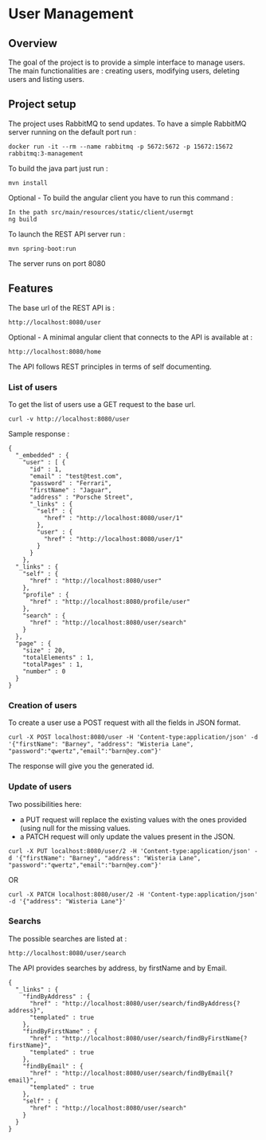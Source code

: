 # User Management
## Overview

The goal of the project is to provide a simple interface to manage users. 
The main functionalities are : creating users, modifying users, deleting users and listing users.

## Project setup

The project uses RabbitMQ to send updates. To have a simple RabbitMQ server running on the default port run :

```
docker run -it --rm --name rabbitmq -p 5672:5672 -p 15672:15672 rabbitmq:3-management
```

To build the java part just run :

```
mvn install
```

Optional - To build the angular client you have to run this command :

```
In the path src/main/resources/static/client/usermgt
ng build
```

To launch the REST API server run : 

```
mvn spring-boot:run
```

The server runs on port 8080

## Features

The base url of the REST API is :

```
http://localhost:8080/user
```

Optional - A minimal angular client that connects to the API is available at :

```
http://localhost:8080/home
```

The API follows REST principles in terms of self documenting.

### List of users

To get the list of users use a GET request to the base url.

```
curl -v http://localhost:8080/user
```


Sample response :

```
{
  "_embedded" : {
    "user" : [ {
      "id" : 1,
      "email" : "test@test.com",
      "password" : "Ferrari",
      "firstName" : "Jaguar",
      "address" : "Porsche Street",
      "_links" : {
        "self" : {
          "href" : "http://localhost:8080/user/1"
        },
        "user" : {
          "href" : "http://localhost:8080/user/1"
        }
      }
    },
  "_links" : {
    "self" : {
      "href" : "http://localhost:8080/user"
    },
    "profile" : {
      "href" : "http://localhost:8080/profile/user"
    },
    "search" : {
      "href" : "http://localhost:8080/user/search"
    }
  },
  "page" : {
    "size" : 20,
    "totalElements" : 1,
    "totalPages" : 1,
    "number" : 0
  }
}
```

### Creation of users

To create a user use a POST request with all the fields in JSON format.

```
curl -X POST localhost:8080/user -H 'Content-type:application/json' -d '{"firstName": "Barney", "address": "Wisteria Lane", "password":"qwertz","email":"barn@ey.com"}'
```

The response will give you the generated id.

### Update of users

Two possibilities here:
- a PUT request will replace the existing values with the ones provided (using null for the missing values.
- a PATCH request will only update the values present in the JSON.

```
curl -X PUT localhost:8080/user/2 -H 'Content-type:application/json' -d '{"firstName": "Barney", "address": "Wisteria Lane", "password":"qwertz","email":"barn@ey.com"}'
```

OR

```
curl -X PATCH localhost:8080/user/2 -H 'Content-type:application/json' -d '{"address": "Wisteria Lane"}'
```

### Searchs

The possible searches are listed at :

```
http://localhost:8080/user/search
```

The API provides searches by address, by firstName and by Email.

```
{
  "_links" : {
    "findByAddress" : {
      "href" : "http://localhost:8080/user/search/findByAddress{?address}",
      "templated" : true
    },
    "findByFirstName" : {
      "href" : "http://localhost:8080/user/search/findByFirstName{?firstName}",
      "templated" : true
    },
    "findByEmail" : {
      "href" : "http://localhost:8080/user/search/findByEmail{?email}",
      "templated" : true
    },
    "self" : {
      "href" : "http://localhost:8080/user/search"
    }
  }
}
```


